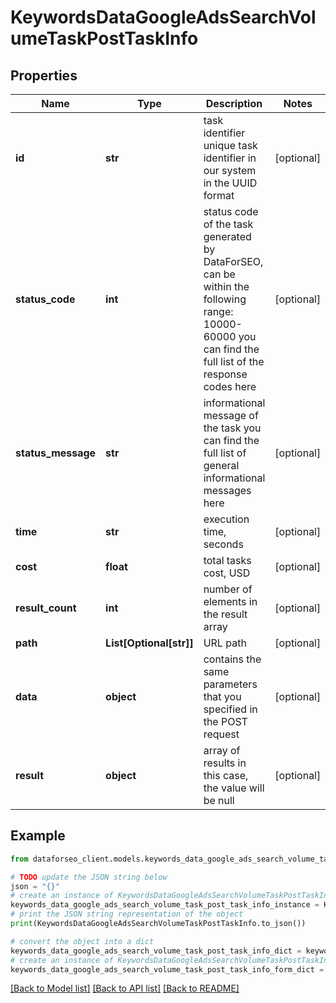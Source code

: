 # KeywordsDataGoogleAdsSearchVolumeTaskPostTaskInfo


## Properties

Name | Type | Description | Notes
------------ | ------------- | ------------- | -------------
**id** | **str** | task identifier unique task identifier in our system in the UUID format | [optional] 
**status_code** | **int** | status code of the task generated by DataForSEO, can be within the following range: 10000-60000 you can find the full list of the response codes here | [optional] 
**status_message** | **str** | informational message of the task you can find the full list of general informational messages here | [optional] 
**time** | **str** | execution time, seconds | [optional] 
**cost** | **float** | total tasks cost, USD | [optional] 
**result_count** | **int** | number of elements in the result array | [optional] 
**path** | **List[Optional[str]]** | URL path | [optional] 
**data** | **object** | contains the same parameters that you specified in the POST request | [optional] 
**result** | **object** | array of results in this case, the value will be null | [optional] 

## Example

```python
from dataforseo_client.models.keywords_data_google_ads_search_volume_task_post_task_info import KeywordsDataGoogleAdsSearchVolumeTaskPostTaskInfo

# TODO update the JSON string below
json = "{}"
# create an instance of KeywordsDataGoogleAdsSearchVolumeTaskPostTaskInfo from a JSON string
keywords_data_google_ads_search_volume_task_post_task_info_instance = KeywordsDataGoogleAdsSearchVolumeTaskPostTaskInfo.from_json(json)
# print the JSON string representation of the object
print(KeywordsDataGoogleAdsSearchVolumeTaskPostTaskInfo.to_json())

# convert the object into a dict
keywords_data_google_ads_search_volume_task_post_task_info_dict = keywords_data_google_ads_search_volume_task_post_task_info_instance.to_dict()
# create an instance of KeywordsDataGoogleAdsSearchVolumeTaskPostTaskInfo from a dict
keywords_data_google_ads_search_volume_task_post_task_info_form_dict = keywords_data_google_ads_search_volume_task_post_task_info.from_dict(keywords_data_google_ads_search_volume_task_post_task_info_dict)
```
[[Back to Model list]](../README.md#documentation-for-models) [[Back to API list]](../README.md#documentation-for-api-endpoints) [[Back to README]](../README.md)


